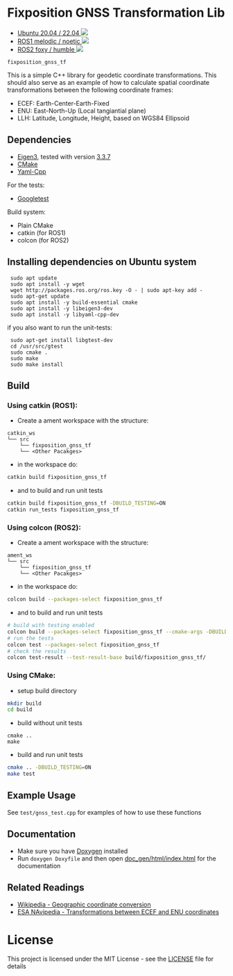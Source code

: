 # Fixposition GNSS Transformation Lib

-   [Ubuntu 20.04 / 22.04 ![](./../../actions/workflows/build_test_cmake.yml/badge.svg)](./../../actions/workflows/build_test_cmake.yml)
-   [ROS1 melodic / noetic ![](./../../actions/workflows/build_test_ros.yml/badge.svg)](./../../actions/workflows/build_test_ros.yml)
-   [ROS2 foxy / humble ![](./../../actions/workflows/build_test_ros2.yml/badge.svg)](./../../actions/workflows/build_test_ros2.yml)

`fixposition_gnss_tf`

This is a simple C++ library for geodetic coordinate transformations. This should also serve as an example of how to calculate spatial coordinate transformations between the following coordinate frames:

-   ECEF: Earth-Center-Earth-Fixed
-   ENU: East-North-Up (Local tangiantial plane)
-   LLH: Latitude, Longitude, Height, based on WGS84 Ellipsoid

## Dependencies

-   [Eigen3](https://eigen.tuxfamily.org/index.php?title=Main_Page), tested with version [3.3.7](https://gitlab.com/libeigen/eigen/-/releases/3.3.7)
-   [CMake](https://cmake.org/)
-   [Yaml-Cpp](https://yaml-cpp.docsforge.com/)

For the tests:

-   [Googletest](https://github.com/google/googletest)

Build system:

-   Plain CMake
-   catkin (for ROS1)
-   colcon (for ROS2)

## Installing dependencies on Ubuntu system

```
 sudo apt update
 sudo apt install -y wget
 wget http://packages.ros.org/ros.key -O - | sudo apt-key add -
 sudo apt-get update
 sudo apt install -y build-essential cmake
 sudo apt install -y libeigen3-dev
 sudo apt install -y libyaml-cpp-dev
```

if you also want to run the unit-tests:

```
 sudo apt-get install libgtest-dev
 cd /usr/src/gtest
 sudo cmake .
 sudo make
 sudo make install
```

## Build

### Using catkin (ROS1):

-   Create a ament workspace with the structure:

```
catkin_ws
└── src
    └── fixposition_gnss_tf
    └── <Other Pacakges>
```

-   in the workspace do:

```bash
catkin build fixposition_gnss_tf
```

-   and to build and run unit tests

```bash
catkin build fixposition_gnss_tf -DBUILD_TESTING=ON
catkin run_tests fixposition_gnss_tf
```

### Using colcon (ROS2):

-   Create a ament workspace with the structure:

```
ament_ws
└── src
    └── fixposition_gnss_tf
    └── <Other Pacakges>
```

-   in the workspace do:

```bash
colcon build --packages-select fixposition_gnss_tf
```

-   and to build and run unit tests

```bash
# build with testing enabled
colcon build --packages-select fixposition_gnss_tf --cmake-args -DBUILD_TESTING=ON
# run the tests
colcon test --packages-select fixposition_gnss_tf
# check the results
colcon test-result --test-result-base build/fixposition_gnss_tf/
```

### Using CMake:

-   setup build directory

```bash
mkdir build
cd build
```

-   build without unit tests

```
cmake ..
make
```

-   build and run unit tests

```bash
cmake .. -DBUILD_TESTING=ON
make test
```

## Example Usage

See `test/gnss_test.cpp` for examples of how to use these functions

## Documentation

-   Make sure you have [Doxygen](https://www.doxygen.nl/index.html) installed
-   Run `doxygen Doxyfile` and then open [doc_gen/html/index.html](doc_gen/html/index.html) for the documentation

## Related Readings

-   [Wikipedia - Geographic coordinate conversion](https://en.wikipedia.org/wiki/Geographic_coordinate_conversion)
-   [ESA NAvipedia - Transformations between ECEF and ENU coordinates](https://gssc.esa.int/navipedia/index.php/Transformations_between_ECEF_and_ENU_coordinates)

# License

This project is licensed under the MIT License - see the [LICENSE](LICENSE) file for details
